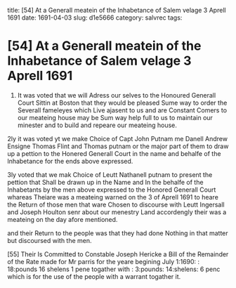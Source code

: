 title: [54] At a Generall meatein of the Inhabetance of Salem velage 3 Aprell 1691
date: 1691-04-03
slug: d1e5666
category: salvrec
tags: 


<div markdown class="doc" id="d1e5666">


# [54] At a Generall meatein of the Inhabetance of Salem velage 3 Aprell 1691

1. It was voted that we will Adress our selves to the Honoured Generall Court Sittin at Boston that they would be pleased Sume way to order the Severall fameleyes which Live ajasent to us and are Constant Comers to our meateing house may be Sum way help full to us to maintain our minester and to build and repeare our meateing house.

2ly it was voted yt we make Choice of Capt John Putnam me Danell Andrew Ensigne Thomas Flint and Thomas putnam or the major part of them to draw up a pettion to the Honered Generall Court in the name and behalfe of the lnhabetance for the ends above expressed.

3ly voted that we mak Choice of Leutt Nathanell putnam to present the pettion that Shall be drawn up in the Name and In the behalfe of the Inhabetants by the men above expressed to the Honored Generall Court whareas Theiare was a meateing warned on the 3 of Aprell 1691 to heare the Return of those men that ware Chosen to discourse with Leutt Ingersall and Joseph Houlton senr about our menestry Land accordengly their was a meateing on the day afore mentioned.

and their Return to the people was that they had done Nothing in that matter but discoursed with the men.

[55] Their Is Committed to Constable Joseph Hericke a Bill of the Remainder of the Rate made for Mr parris for the yeare begining July 1:1690: : 18:pounds 16 shelens 1 pene togather with : 3:pounds: 14:shelens: 6 penc which is for the use of the people with a warrant togather it.
</div>